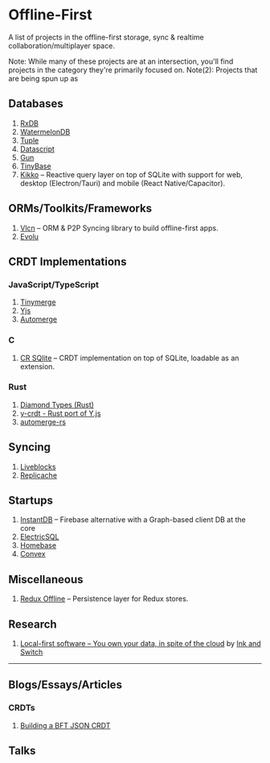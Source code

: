 # Offline-First

A list of projects in the offline-first storage, sync & realtime collaboration/multiplayer space.

Note: While many of these projects are at an intersection, you'll find projects in the category they're primarily focused on.
Note(2): Projects that are being spun up as 

## Databases

1. [RxDB](https://github.com/pubkey/rxdb)
2. [WatermelonDB](https://github.com/Nozbe/WatermelonDB)
3. [Tuple](https://github.com/ccorcos/tuple-database)
4. [Datascript](https://github.com/tonsky/datascript)
5. [Gun](https://github.com/amark/gun)
6. [TinyBase](https://tinybase.org/)
7. [Kikko](https://github.com/kikko-land/kikko) – Reactive query layer on top of SQLite with support for web, desktop (Electron/Tauri) and mobile (React Native/Capacitor).

## ORMs/Toolkits/Frameworks

1. [Vlcn](https://github.com/vlcn-io/vlcn-orm) – ORM & P2P Syncing library to build offline-first apps.
2. [Evolu](https://github.com/evoluhq/evolu)

## CRDT Implementations

### JavaScript/TypeScript
1. [Tinymerge](https://github.com/siliconjungle/tiny-merge)
2. [Yjs](https://github.com/yjs/yjs)
3. [Automerge](https://github.com/automerge/automerge)

### C
1. [CR SQlite](https://github.com/vlcn-io/cr-sqlite) – CRDT implementation on top of SQLite, loadable as an extension.

### Rust
1. [Diamond Types (Rust)](https://github.com/josephg/diamond-types)
2. [y-crdt - Rust port of Y.js](https://github.com/y-crdt/y-crdt)
3. [automerge-rs](https://github.com/automerge/automerge-rs)


## Syncing
1. [Liveblocks](https://liveblocks.io)
2. [Replicache](https://replicache.dev/)

## Startups

1. [InstantDB](https://instantdb.com) – Firebase alternative with a Graph-based client DB at the core
3. [ElectricSQL](https://electric-sql.com/)
4. [Homebase](https://homebase.io/)
5. [Convex](https://www.convex.dev/)

## Miscellaneous

1. [Redux Offline](https://github.com/redux-offline/redux-offline) – Persistence layer for Redux stores.

## Research

1. [Local-first software – You own your data, in spite of the cloud](https://www.inkandswitch.com/local-first/) by [Ink and Switch](https://www.inkandswitch.com)

---

## Blogs/Essays/Articles

### CRDTs
1. [Building a BFT JSON CRDT](https://jzhao.xyz/posts/bft-json-crdt/)

## Talks
